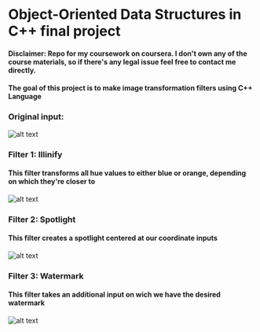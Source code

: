 # Object-Oriented Data Structures in C++ final project
#### Disclaimer: Repo for my coursework on coursera. I don't own any of the course materials, so if there's any legal issue feel free to contact me directly. 
#### The goal of this project is to make image transformation filters using C++ Language
### Original input:
![alt text](https://github.com/patricia2602/image_processing/blob/master/image_transform/alma.png)
### Filter 1: Illinify
#### This filter transforms all hue values to either blue or orange, depending on which they're closer to
![alt text](https://github.com/patricia2602/image_processing/blob/master/image_transform/out-illinify.png)
### Filter 2: Spotlight
#### This filter creates a spotlight centered at our coordinate inputs
![alt text](https://github.com/patricia2602/image_processing/blob/master/image_transform/out-spotlight.png)
### Filter 3: Watermark
#### This filter takes an additional input on wich we have the desired watermark
![alt text](https://github.com/patricia2602/image_processing/blob/master/image_transform/out-watermark.png)
